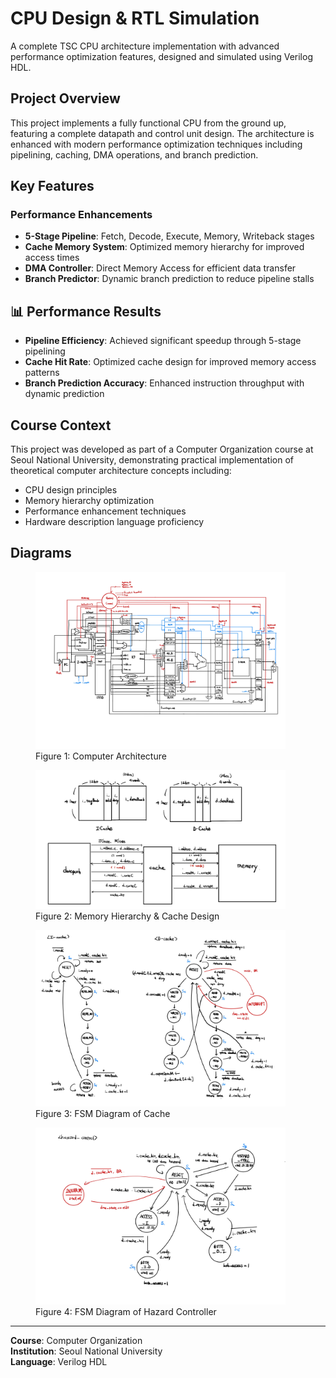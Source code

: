 # CPU Design & RTL Simulation

A complete TSC CPU architecture implementation with advanced performance optimization features, designed and simulated using Verilog HDL.

## Project Overview

This project implements a fully functional CPU from the ground up, featuring a complete datapath and control unit design.
The architecture is enhanced with modern performance optimization techniques including pipelining, caching, DMA operations, and branch prediction.

## Key Features

### Performance Enhancements

- **5-Stage Pipeline**: Fetch, Decode, Execute, Memory, Writeback stages
- **Cache Memory System**: Optimized memory hierarchy for improved access times
- **DMA Controller**: Direct Memory Access for efficient data transfer
- **Branch Predictor**: Dynamic branch prediction to reduce pipeline stalls

## 📊 Performance Results

- **Pipeline Efficiency**: Achieved significant speedup through 5-stage pipelining
- **Cache Hit Rate**: Optimized cache design for improved memory access patterns
- **Branch Prediction Accuracy**: Enhanced instruction throughput with dynamic prediction

## Course Context

This project was developed as part of a Computer Organization course at Seoul National University,
demonstrating practical implementation of theoretical computer architecture concepts including:

- CPU design principles
- Memory hierarchy optimization
- Performance enhancement techniques
- Hardware description language proficiency

## Diagrams

<p align="center">
    <figure>
        <img src="img/structure.jpg" width="400">
        <figcaption>Figure 1: Computer Architecture</figcaption>
    </figure>
    <figure>
        <img src="img/memory-hierarchy.png" width="400">
        <figcaption>Figure 2: Memory Hierarchy & Cache Design</figcaption>
    </figure>
    <figure>
        <img src="img/cache-fsm.jpg" width="400">
        <figcaption>Figure 3: FSM Diagram of Cache</figcaption>
    </figure>
    <figure>
        <img src="img/hazard-controller-fsm.jpg" width="400">
        <figcaption>Figure 4: FSM Diagram of Hazard Controller</figcaption>
    </figure>
</p>

---

**Course**: Computer Organization  
**Institution**: Seoul National University  
**Language**: Verilog HDL
